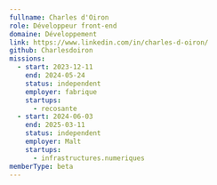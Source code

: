 ```yaml
---
fullname: Charles d'Oiron
role: Développeur front-end
domaine: Développement
link: https://www.linkedin.com/in/charles-d-oiron/
github: Charlesdoiron
missions:
  - start: 2023-12-11
    end: 2024-05-24
    status: independent
    employer: fabrique
    startups:
      - recosante
  - start: 2024-06-03
    end: 2025-03-11
    status: independent
    employer: Malt
    startups:
      - infrastructures.numeriques
memberType: beta
---
```

